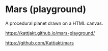 # Mars (playground)

A procedural planet drawn on a HTML canvas.

https://kattjakt.github.io/mars-playground/

https://github.com/Kattjakt/mars
